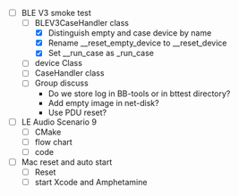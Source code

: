 - [ ] BLE V3 smoke test
	- [ ] BLEV3CaseHandler class
		- [x] Distinguish empty and case device by name
		- [x] Rename \_\_reset_empty_device to \_\_reset\_device
		- [x] Set \_\_run_case as \_run_case
	- [ ] device Class
	- [ ] CaseHandler class
	- [ ] Group discuss
		- Do we store log in BB-tools or in bttest directory?
		- Add empty image in net-disk?
		- Use PDU reset?
- [ ] LE Audio Scenario 9
	- [ ] CMake
	- [ ] flow chart
	- [ ] code
- [ ] Mac reset and auto start
	- [ ] Reset
	- [ ] start Xcode and Amphetamine
